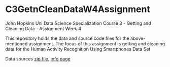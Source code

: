 # C3GetnCleanDataW4Assignment
 John Hopkins Uni Data Science Specialization Course 3 - Getting and Cleaning Data - Assignment Week 4

This repository holds the data and source code files for the above-mentioned assignment.
The focus of this assignment is getting and cleaning data for the  Human Activity Recognition Using Smartphones Data Set 

Data sources [zip file](https://d396qusza40orc.cloudfront.net/getdata%2Fprojectfiles%2FUCI%20HAR%20Dataset.zip), [info page](http://archive.ics.uci.edu/ml/datasets/Human+Activity+Recognition+Using+Smartphones)
